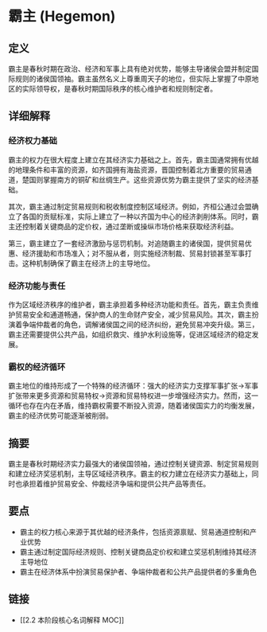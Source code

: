 # 霸主 (Hegemon)

## 定义
霸主是春秋时期在政治、经济和军事上具有绝对优势，能够主导诸侯会盟并制定国际规则的诸侯国领袖。霸主虽然名义上尊重周天子的地位，但实际上掌握了中原地区的实际领导权，是春秋时期国际秩序的核心维护者和规则制定者。

## 详细解释
### 经济权力基础
霸主的权力在很大程度上建立在其经济实力基础之上。首先，霸主国通常拥有优越的地理条件和丰富的资源，如齐国拥有海盐资源，晋国控制着北方重要的贸易通道，楚国则掌握南方的铜矿和丝绸生产。这些资源优势为霸主提供了坚实的经济基础。

其次，霸主通过制定贸易规则和税收制度控制区域经济。例如，齐桓公通过会盟确立了各国的贡赋标准，实际上建立了一种以齐国为中心的经济剥削体系。同时，霸主还控制着关键商品的定价权，通过垄断或操纵市场价格来获取经济利益。

第三，霸主建立了一套经济激励与惩罚机制。对追随霸主的诸侯国，提供贸易优惠、经济援助和市场准入；对不服从者，则实施经济制裁、贸易封锁甚至军事打击。这种机制确保了霸主在经济上的主导地位。

### 经济功能与责任
作为区域经济秩序的维护者，霸主承担着多种经济功能和责任。首先，霸主负责维护贸易安全和通道畅通，保护商人的生命财产安全，减少贸易风险。其次，霸主扮演着争端仲裁者的角色，调解诸侯国之间的经济纠纷，避免贸易冲突升级。第三，霸主还需要提供公共产品，如组织救灾、维护水利设施等，促进区域经济的稳定发展。

### 霸权的经济循环
霸主地位的维持形成了一个特殊的经济循环：强大的经济实力支撑军事扩张→军事扩张带来更多资源和贸易特权→资源和贸易特权进一步增强经济实力。然而，这一循环也存在内在矛盾，维持霸权需要不断投入资源，随着诸侯国实力的均衡发展，霸主的经济优势可能逐渐被削弱。

## 摘要
霸主是春秋时期经济实力最强大的诸侯国领袖，通过控制关键资源、制定贸易规则和建立经济奖惩机制，主导区域经济秩序。霸主的权力建立在经济实力基础上，同时也承担着维护贸易安全、仲裁经济争端和提供公共产品等责任。

## 要点

- 霸主的权力核心来源于其优越的经济条件，包括资源禀赋、贸易通道控制和产业优势
- 霸主通过制定国际经济规则、控制关键商品定价权和建立奖惩机制维持其经济主导地位
- 霸主在经济体系中扮演贸易保护者、争端仲裁者和公共产品提供者的多重角色

## 链接

- [[2.2 本阶段核心名词解释 MOC]]
